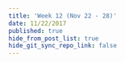 ```yaml
---
title: 'Week 12 (Nov 22 - 28)'
date: 11/22/2017
published: true
hide_from_post_list: true
hide_git_sync_repo_link: false
---
```


<script src="https://3Dmol.csb.pitt.edu/build/3Dmol-min.js"></script>  
<script>
                var $3Dmol = $3Dmol || {};
                var $ = jQuery || {};
                var initShapes = function(viewer) {
                $.get('unit-12/cp.cub', function(data){
                    var voldata = new $3Dmol.VolumeData(data, "cube");
                    viewer.addIsosurface(voldata, {isoval: 0.01, color: "blue", alpha: 0.95, smoothness: 10});              
                    viewer.addIsosurface(voldata, {isoval: -0.01, color: "red", alpha: 0.95, smoothness: 10}); 
                    viewer.setStyle({}, {stick:{}});
                    viewer.zoomTo();
                    //viewer.zoom(.75);
                    viewer.render();
                }, 'text');
            };
</script>

<div style="height: 300px; width: 300px; position: relative;" class='viewer_3Dmoljs' data-href='unit-12/cp.sdf' data-datatype='sdf' data-callback='initShapes' data-backgroundcolor='0xf6f6f6'></div>
